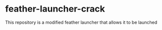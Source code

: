 # feather-launcher-crack
This repository is a modified feather launcher that allows it to be launched
